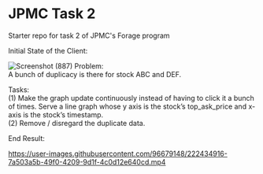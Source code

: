 # JPMC Task 2
Starter repo for task 2 of JPMC's Forage program

Initial State of the Client:

![Screenshot (887)](https://user-images.githubusercontent.com/96679148/222433394-36e55fbb-230e-478b-86af-83f7a8fd9a60.png)
Problem:\
A bunch of duplicacy is there for stock ABC and DEF.

Tasks:\
(1) Make the graph update continuously instead of having to click it a
bunch of times. Serve a line graph whose y axis is the
stock’s top_ask_price and x-axis is the stock’s timestamp.\
(2) Remove / disregard the duplicate data.


End Result:



https://user-images.githubusercontent.com/96679148/222434916-7a503a5b-49f0-4209-9d1f-4c0d12e640cd.mp4

